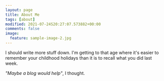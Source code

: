```yaml
---
layout: page
title: About Me
tags: [about]
modified: 2021-07-24S20:27:07.573882+00:00
comments: false
image:
  feature: sample-image-2.jpg
---
```


I should write more stuff down.  I'm getting to that age where it's easier to remember your childhood holidays than it is to recall what you did last week.  

_"Maybe a blog would help"_, I thought.  
